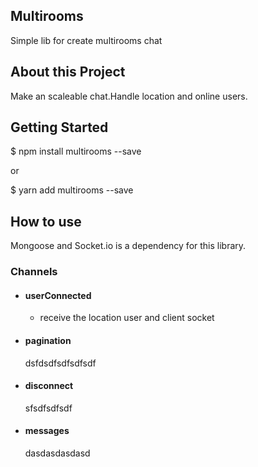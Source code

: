 ## Multirooms

Simple lib for create multirooms chat

## About this Project

Make an scaleable chat.Handle location and online users.

## Getting Started

$ npm install multirooms --save

or

$ yarn add multirooms --save


## How to use

Mongoose and Socket.io is a dependency for this library. 

### Channels

- #### userConnected

  - receive the location user and client socket
  
  
- #### pagination

  dsfdsdfsdfsdfsdf
  
- #### disconnect

    sfsdfsdfsdf
    
- #### messages

    dasdasdasdasd
